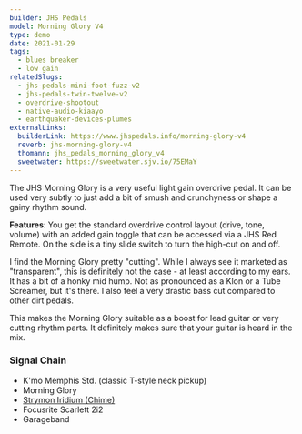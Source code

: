 ```yaml
---
builder: JHS Pedals
model: Morning Glory V4
type: demo
date: 2021-01-29
tags:
  - blues breaker
  - low gain
relatedSlugs:
  - jhs-pedals-mini-foot-fuzz-v2
  - jhs-pedals-twin-twelve-v2
  - overdrive-shootout
  - native-audio-kiaayo
  - earthquaker-devices-plumes
externalLinks:
  builderLink: https://www.jhspedals.info/morning-glory-v4
  reverb: jhs-morning-glory-v4
  thomann: jhs_pedals_morning_glory_v4
  sweetwater: https://sweetwater.sjv.io/75EMaY
---
```


The JHS Morning Glory is a very useful light gain overdrive pedal. It can be used very subtly to just add a bit of smush and crunchyness or shape a gainy rhythm sound.

**Features**: You get the standard overdrive control layout (drive, tone, volume) with an added gain toggle that can be accessed via a JHS Red Remote. On the side is a tiny slide switch to turn the high-cut on and off.

I find the Morning Glory pretty "cutting". While I always see it marketed as "transparent", this is definitely not the case - at least according to my ears. It has a bit of a honky mid hump. Not as pronounced as a Klon or a Tube Screamer, but it's there. I also feel a very drastic bass cut compared to other dirt pedals.

This makes the Morning Glory suitable as a boost for lead guitar or very cutting rhythm parts. It definitely makes sure that your guitar is heard in the mix.

### Signal Chain

- K'mo Memphis Std. (classic T-style neck pickup)
- Morning Glory
- [Strymon Iridium (Chime)](/demos/strymon-iridium)
- Focusrite Scarlett 2i2
- Garageband
